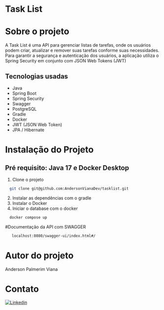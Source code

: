 # Task List

# Sobre o projeto

A Task List é uma API para gerenciar listas de tarefas, onde os usuários podem criar,
atualizar e remover suas tarefas conforme suas necessidades. Para garantir a
segurança e autenticação dos usuários, a aplicação utiliza o Spring Security em
conjunto com JSON Web Tokens (JWT)

## Tecnologias usadas
- Java
- Spring Boot
- Spring Security
- Swagger
- PostgreSQL
- Gradle
- Docker
- JWT (JSON Web Token)
- JPA / Hibernate

# Instalação do Projeto
## Pré requisito: Java 17 e Docker Desktop
1. Clone o projeto
```bash
  git clone git@github.com:AndersonVianaDev/tasklist.git
```
2. Instalar as dependências com o gradle
3. Instalar o Docker
4. Iniciar o database com o docker
```bash
  docker compose up
```
#Documentação da API com SWAGGER
```bash
   localhost:8080/swagger-ui/index.html#/
```


# Autor do projeto
Anderson Palmerim Viana
# Contato 
[![Linkedin](https://img.shields.io/badge/LinkedIn-0077B5?style=for-the-badge&logo=linkedin&logoColor=white)](https://www.linkedin.com/in/anderson-palmerim-6a5a17262/)
